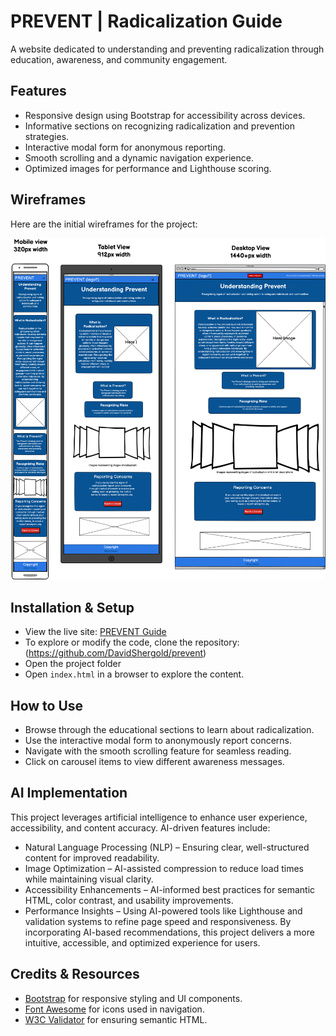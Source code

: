# PREVENT | Radicalization Guide

A website dedicated to understanding and preventing radicalization through education, awareness, and community engagement.

## Features

- Responsive design using Bootstrap for accessibility across devices.
- Informative sections on recognizing radicalization and prevention strategies.
- Interactive modal form for anonymous reporting.
- Smooth scrolling and a dynamic navigation experience.
- Optimized images for performance and Lighthouse scoring.

## Wireframes

Here are the initial wireframes for the project:

![Homepage Wireframe](assets/images/prevent-wireframe.png)

## Installation & Setup

- View the live site: [PREVENT Guide](https://davidshergold.github.io/prevent/)
- To explore or modify the code, clone the repository: (https://github.com/DavidShergold/prevent)
- Open the project folder
- Open `index.html` in a browser to explore the content.

## How to Use

- Browse through the educational sections to learn about radicalization.
- Use the interactive modal form to anonymously report concerns.
- Navigate with the smooth scrolling feature for seamless reading.
- Click on carousel items to view different awareness messages.

## AI Implementation
This project leverages artificial intelligence to enhance user experience, accessibility, and content accuracy. AI-driven features include:
- Natural Language Processing (NLP) – Ensuring clear, well-structured content for improved readability.
- Image Optimization – AI-assisted compression to reduce load times while maintaining visual clarity.
- Accessibility Enhancements – AI-informed best practices for semantic HTML, color contrast, and usability improvements.
- Performance Insights – Using AI-powered tools like Lighthouse and validation systems to refine page speed and responsiveness.
By incorporating AI-based recommendations, this project delivers a more intuitive, accessible, and optimized experience for users.


## Credits & Resources

- [Bootstrap](https://getbootstrap.com/) for responsive styling and UI components.
- [Font Awesome](https://fontawesome.com/) for icons used in navigation.
- [W3C Validator](https://validator.w3.org/) for ensuring semantic HTML.